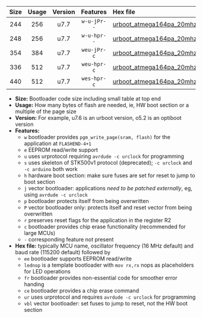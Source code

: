 |Size|Usage|Version|Features|Hex file|
|:-:|:-:|:-:|:-:|:--|
|244|256|u7.7|`w-u-jPr--`|[urboot_atmega164pa_20mhz_19200bps_lednop_ur_vbl.hex](https://raw.githubusercontent.com/stefanrueger/urboot.hex/main/mcus/atmega164pa/fcpu_20mhz/19200_bps/urboot_atmega164pa_20mhz_19200bps_lednop_ur_vbl.hex)|
|248|256|u7.7|`w-u-hpr--`|[urboot_atmega164pa_20mhz_19200bps_lednop_fr_ur.hex](https://raw.githubusercontent.com/stefanrueger/urboot.hex/main/mcus/atmega164pa/fcpu_20mhz/19200_bps/urboot_atmega164pa_20mhz_19200bps_lednop_fr_ur.hex)|
|354|384|u7.7|`weu-jPr-c`|[urboot_atmega164pa_20mhz_19200bps_ee_lednop_fr_ce_ur_vbl.hex](https://raw.githubusercontent.com/stefanrueger/urboot.hex/main/mcus/atmega164pa/fcpu_20mhz/19200_bps/urboot_atmega164pa_20mhz_19200bps_ee_lednop_fr_ce_ur_vbl.hex)|
|336|512|u7.7|`weu-hpr-c`|[urboot_atmega164pa_20mhz_19200bps_ee_lednop_fr_ce_ur.hex](https://raw.githubusercontent.com/stefanrueger/urboot.hex/main/mcus/atmega164pa/fcpu_20mhz/19200_bps/urboot_atmega164pa_20mhz_19200bps_ee_lednop_fr_ce_ur.hex)|
|440|512|u7.7|`wes-hpr-c`|[urboot_atmega164pa_20mhz_19200bps_ee_lednop_fr_ce.hex](https://raw.githubusercontent.com/stefanrueger/urboot.hex/main/mcus/atmega164pa/fcpu_20mhz/19200_bps/urboot_atmega164pa_20mhz_19200bps_ee_lednop_fr_ce.hex)|

- **Size:** Bootloader code size including small table at top end
- **Usage:** How many bytes of flash are needed, ie, HW boot section or a multiple of the page size
- **Version:** For example, u7.6 is an urboot version, o5.2 is an optiboot version
- **Features:**
  + `w` bootloader provides `pgm_write_page(sram, flash)` for the application at `FLASHEND-4+1`
  + `e` EEPROM read/write support
  + `u` uses urprotocol requiring `avrdude -c urclock` for programming
  + `s` uses skeleton of STK500v1 protocol (deprecated); `-c urclock` and `-c arduino` both work
  + `h` hardware boot section: make sure fuses are set for reset to jump to boot section
  + `j` vector bootloader: applications *need to be patched externally*, eg, using `avrdude -c urclock`
  + `p` bootloader protects itself from being overwritten
  + `P` vector bootloader only: protects itself and reset vector from being overwritten
  + `r` preserves reset flags for the application in the register R2
  + `c` bootloader provides chip erase functionality (recommended for large MCUs)
  + `-` corresponding feature not present
- **Hex file:** typically MCU name, oscillator frequency (16 MHz default) and baud rate (115200 default) followed by
  + `ee` bootloader supports EEPROM read/write
  + `lednop` is a template bootloader with `mov rx,rx` nops as placeholders for LED operations
  + `fr` bootloader provides non-essential code for smoother error handing
  + `ce` bootloader provides a chip erase command
  + `ur` uses urprotocol and requires `avrdude -c urclock` for programming
  + `vbl` vector bootloader: set fuses to jump to reset, not the HW boot section
